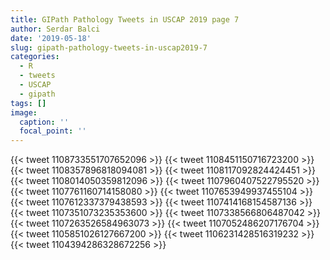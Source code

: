 ```yaml
---
title: GIPath Pathology Tweets in USCAP 2019 page 7
author: Serdar Balci
date: '2019-05-18'
slug: gipath-pathology-tweets-in-uscap2019-7
categories:
  - R
  - tweets
  - USCAP
  - gipath
tags: []
image:
  caption: ''
  focal_point: ''
---
```




{{< tweet 1108733551707652096 >}}
{{< tweet 1108451150716723200 >}}
{{< tweet 1108357896818094081 >}}
{{< tweet 1108117092824424451 >}}
{{< tweet 1108014050359812096 >}}
{{< tweet 1107960407522795520 >}}
{{< tweet 1107761160714158080 >}}
{{< tweet 1107653949937455104 >}}
{{< tweet 1107612337379438593 >}}
{{< tweet 1107414168154587136 >}}
{{< tweet 1107351073235353600 >}}
{{< tweet 1107338566806487042 >}}
{{< tweet 1107263526584963073 >}}
{{< tweet 1107052486207176704 >}}
{{< tweet 1105851026127667200 >}}
{{< tweet 1106231428516319232 >}}
{{< tweet 1104394286328672256 >}}

